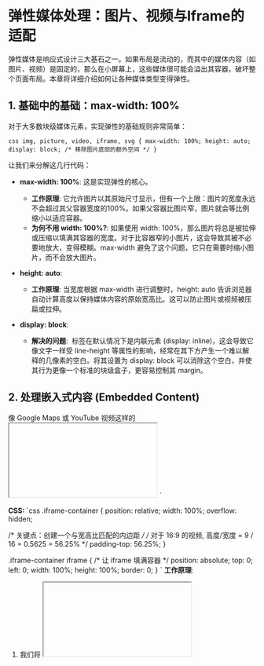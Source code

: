 ﻿# 弹性媒体处理：图片、视频与Iframe的适配

弹性媒体是响应式设计三大基石之一。如果布局是流动的，而其中的媒体内容（如图片、视频）是固定的，那么在小屏幕上，这些媒体很可能会溢出其容器，破坏整个页面布局。本章将详细介绍如何让各种媒体类型变得弹性。

## 1. 基础中的基础：max-width: 100%

对于大多数块级媒体元素，实现弹性的基础规则非常简单：

`css
img,
picture,
video,
iframe,
svg {
  max-width: 100%;
  height: auto;
  display: block; /* 移除图片底部的额外空间 */
}
`

让我们来分解这几行代码：

- **max-width: 100%**: 这是实现弹性的核心。
  - **工作原理**: 它允许图片以其原始尺寸显示，但有一个上限：图片的宽度永远不会超过其父容器宽度的100%。如果父容器比图片窄，图片就会等比例缩小以适应容器。
  - **为何不用 width: 100%?**: 如果使用 width: 100%，那么图片将总是被拉伸或压缩以填满其容器的宽度。对于比容器窄的小图片，这会导致其被不必要地放大，变得模糊。max-width 避免了这个问题，它只在需要时缩小图片，而不会放大图片。

- **height: auto**:
  - **工作原理**: 当宽度根据 max-width 进行调整时，height: auto 告诉浏览器自动计算高度以保持媒体内容的原始宽高比。这可以防止图片或视频被压扁或拉伸。

- **display: block**:
  - **解决的问题**: <img> 标签在默认情况下是内联元素 (display: inline)，这会导致它像文字一样受 line-height 等属性的影响，经常在其下方产生一个难以解释的几像素的空白。将其设置为 display: block 可以消除这个空白，并使其行为更像一个标准的块级盒子，更容易控制其 margin。

## 2. 处理嵌入式内容 (Embedded Content)

像 Google Maps 或 YouTube 视频这样的 <iframe> 嵌入内容，通常会带有固定的 width 和 height HTML 属性。这会覆盖我们 CSS 中的 max-width 规则，导致 <iframe> 在小屏幕上溢出。

### a. 覆盖 HTML 属性
首先，我们需要确保 CSS 规则的优先级足够高，或者直接在 HTML 中移除这些属性。但更稳妥的做法是保持 max-width 规则。

### b. 保持宽高比 (Aspect Ratio)
仅仅让 <iframe> 宽度自适应还不够，它的高度通常不会随之变化，导致内容被截断。我们需要一种方法来保持其原始的宽高比（例如 16:9）。

**经典的 "Padding-Top Hack" 技巧：**

这种技巧利用了 padding 的百分比值是相对于 **父元素的宽度** 来计算的这一特性。

**HTML 结构:**
`html
<!-- 将 iframe 包裹在一个容器中 -->
<div class="iframe-container">
  <iframe 
    src="https://www.youtube.com/embed/..." 
    frameborder="0" 
    allow="autoplay; encrypted-media" 
    allowfullscreen>
  </iframe>
</div>
`

**CSS:**
`css
.iframe-container {
  position: relative;
  width: 100%;
  overflow: hidden;
  
  /* 关键点：创建一个与宽高比匹配的内边距 */
  /* 对于 16:9 的视频, 高度/宽度 = 9 / 16 = 0.5625 = 56.25% */
  padding-top: 56.25%; 
}

.iframe-container iframe {
  /* 让 iframe 填满容器 */
  position: absolute;
  top: 0;
  left: 0;
  width: 100%;
  height: 100%;
  border: 0;
}
`
**工作原理**:
1.  我们将 <iframe> 包裹在一个父容器 .iframe-container 中，并将其设为 position: relative。
2.  我们给父容器设置 padding-top: 56.25%。这会创造一个高度为父容器宽度 56.25% 的垂直空间，从而形成一个 16:9 的矩形。
3.  然后，我们将 <iframe> 本身设置为 position: absolute，并让其 	op, left 为 0，width 和 height 均为 100%，使其完美地填充由 padding 创造出来的这个响应式矩形空间。

### c. 使用现代 CSS spect-ratio 属性
现在，有了新的 CSS spect-ratio 属性，实现上述效果变得极其简单，不再需要额外的包裹容器和定位技巧。

`css
iframe {
  max-width: 100%;
  width: 100%; /* 确保它占据容器宽度 */
  aspect-ratio: 16 / 9; /* 一行代码搞定 */
  height: auto;
}
`
这个属性的浏览器支持度已经相当不错，对于现代项目是首选方案。

## 3. 背景图片的响应式处理

对于使用 ackground-image 的元素，我们通常使用 ackground-size 属性来控制其响应式行为。

`css
.hero-section {
  background-image: url('hero-image.jpg');
  background-position: center center;
  background-repeat: no-repeat;
  
  /* 关键属性 */
  background-size: cover;
}
`

- **ackground-size: cover**:
  - 这会缩放背景图片，使其**完全覆盖**元素的背景区域，同时保持图片的宽高比。
  - 图片的某些部分可能会被裁剪掉，以确保完全覆盖。
  - 这是创建全屏背景或英雄（Hero）区块背景的最常用方法。

- **ackground-size: contain**:
  - 这会缩放背景图片，使其在背景区域内**完整显示**，同时保持图片的宽高比。
  - 图片不会被裁剪，但可能会在背景区域的某些方向上留下空白。
  - 适用于需要完整展示 LOGO 或某个图案的场景。

## 4. 性能考量
本章讨论的方法主要解决了媒体内容的 **布局** 响应问题。但它们并没有解决 **性能** 问题即移动端用户不应该下载为桌面端准备的巨大媒体文件。

这个问题将在响应式图片高级技巧一章中通过 HTML 的 <picture>, srcset, sizes 属性来深入探讨，它们允许浏览器根据设备特性加载最合适的图片资源。

---
**下一章**: **[常见的响应式布局模式](layout-patterns.md)**
